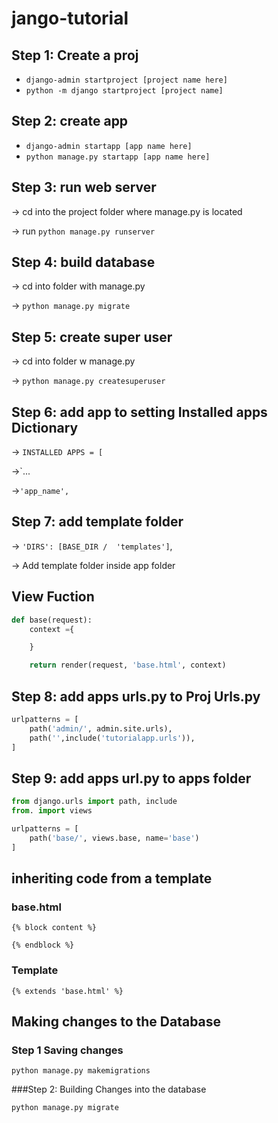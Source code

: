 # jango-tutorial

## Step 1: Create a proj
- `django-admin startproject [project name here]`
- `python -m django startproject [project name]`
  
## Step 2: create app
- `django-admin startapp [app name here]`
- `python manage.py startapp [app name here]`
  
## Step 3: run web server
-> cd into the project folder where manage.py is located

-> run `python manage.py runserver`

## Step 4: build database
-> cd into folder with manage.py

-> `python manage.py migrate`

## Step 5: create super user
-> cd into folder w manage.py

-> `python manage.py createsuperuser`
## Step 6: add app to setting Installed apps Dictionary
-> `INSTALLED APPS = [`

->`...

->`'app_name',`

## Step 7: add template folder
-> `'DIRS': [BASE_DIR /  'templates']`,

-> Add template folder inside app folder

## View Fuction
```python
def base(request):
    context ={

    }

    return render(request, 'base.html', context)
```
## Step 8: add apps urls.py to Proj Urls.py
```python    
urlpatterns = [
    path('admin/', admin.site.urls),
    path('',include('tutorialapp.urls')),
]
```
## Step 9: add apps url.py to apps folder
```python
from django.urls import path, include
from. import views

urlpatterns = [
    path('base/', views.base, name='base')
]
```
## inheriting code from a template 
### base.html
```
{% block content %}

{% endblock %}
```

### Template
```
{% extends 'base.html' %}
```
## Making changes to the Database
### Step 1 Saving changes
```
python manage.py makemigrations
```
###Step 2: Building Changes into the database
```
python manage.py migrate



